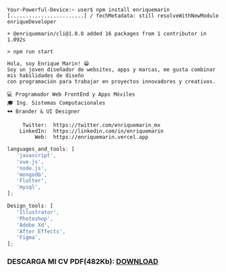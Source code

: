 ```shell
Your-Powerful-Device:~ user$ npm install enriquemarin
[........................] / fechMetadata: still resolveWithNewModule enriqueDeveloper

+ @enriquemarin/cli@1.0.0 added 16 packages from 1 contributor in 1.092s

> npm run start

Hola, soy Enrique Marin! 😁
Soy un joven diseñador de websites, apps y marcas, me gusta combinar mis habilidades de diseño
con programación para trabajar en proyectos innovadores y creativos.

💻 Programador Web FrontEnd y Apps Móviles
🎓 Ing. Sistemas Computacionales
🕶 Brander & UI Designer

     Twitter:  https://twitter.com/enriquemarin_mx
    LinkedIn:  https://linkedin.com/in/enriquemarin
         Web:  https://enriquemarin.vercel.app
```

```javascript
languages_and_tools: [
   'javascript',
   'vue.js',
   'node.js',
   'mongodb',
   'Flutter',
   'mysql',
];
```

```javascript
Design_tools: [
   'Illustrator',
   'Photoshop',
   'Adobe Xd',
   'After Effects',
   'Figma',
];
```
### DESCARGA MI CV PDF(482Kb): [DOWNLOAD](https://enriquemarin.mx/wp-content/uploads/2020/10/resumen_enriquemarin.pdf)

